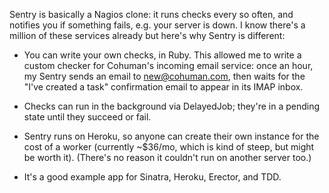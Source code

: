 Sentry is basically a Nagios clone: it runs checks every so often, and notifies you if something fails, e.g. your server is down. I know there's a million of these services already but here's why Sentry is different:

* You can write your own checks, in Ruby. This allowed me to write a custom checker for Cohuman's incoming email service: once an hour, my Sentry sends an email to new@cohuman.com, then waits for the "I've created a task" confirmation email to appear in its IMAP inbox.

* Checks can run in the background via DelayedJob; they're in a pending state until they succeed or fail.

* Sentry runs on Heroku, so anyone can create their own instance for the cost of a worker (currently ~$36/mo, which is kind of steep, but might be worth it). (There's no reason it couldn't run on another server too.)

* It's a good example app for Sinatra, Heroku, Erector, and TDD.
